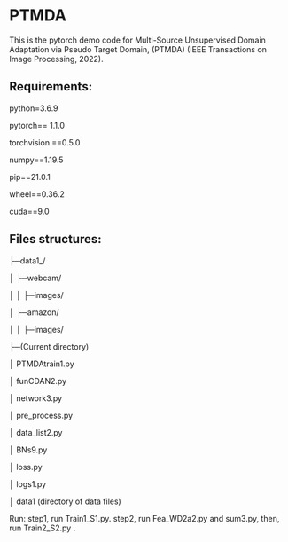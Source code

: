 # PTMDA
This is the pytorch demo code for Multi-Source Unsupervised Domain Adaptation via Pseudo Target Domain, (PTMDA) (IEEE Transactions on Image Processing, 2022). 


## Requirements:

python=3.6.9

pytorch== 1.1.0

torchvision ==0.5.0

numpy==1.19.5

pip==21.0.1

wheel==0.36.2

cuda==9.0


## Files structures:

├─data1_/

│  ├─webcam/

│  │  ├─images/

│  ├─amazon/

│  │  ├─images/


├─(Current directory)

│  PTMDAtrain1.py

│  funCDAN2.py

│  network3.py

│  pre_process.py

│  data_list2.py

│  BNs9.py

│  loss.py

│  logs1.py

   │  data1 (directory of data files)


Run:
step1, run Train1_S1.py.
step2, run Fea_WD2a2.py and sum3.py,
then,  run Train2_S2.py .
